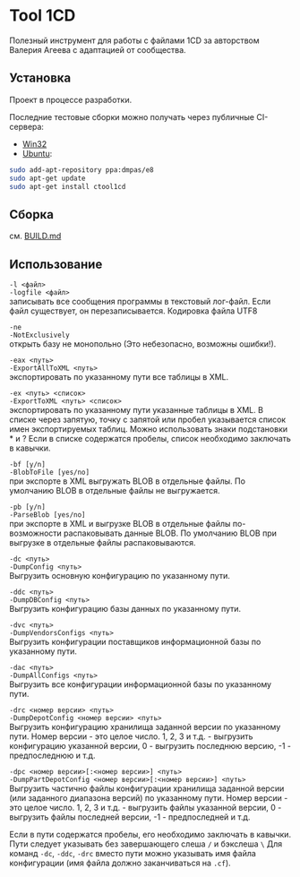 # Tool 1CD

Полезный инструмент для работы с файлами 1CD за авторством Валерия Агеева с адаптацией от сообщества.

## Установка

Проект в процессе разработки.

Последние тестовые сборки можно получать через публичные CI-сервера:

 * [Win32](https://ci.appveyor.com/api/projects/dmpas/tool1cd/artifacts/Release%2Fctool1cd.exe?branch=develop)
 * [Ubuntu](https://launchpad.net/~dmpas/+archive/ubuntu/e8): 
```sh
sudo add-apt-repository ppa:dmpas/e8
sudo apt-get update
sudo apt-get install ctool1cd
```

## Сборка

см. [BUILD.md](BUILD.md)

## Использование

 `-l <файл>`  
 `-logfile <файл>`  
   записывать все сообщения программы в текстовый лог-файл. Если файл существует, он перезаписывается. Кодировка файла UTF8

 `-ne`  
 `-NotExclusively`  
   открыть базу не монопольно (Это небезопасно, возможны ошибки!).

 `-eax <путь>`  
 `-ExportAllToXML <путь>`  
   экспортировать по указанному пути все таблицы в XML.

 `-ex <путь> <список>`  
 `-ExportToXML <путь> <список>`  
   экспортировать по указанному пути указанные таблицы в XML.
   В списке через запятую, точку с запятой или пробел указывается список имен экспортируемых таблиц. Можно использовать знаки подстановки * и ?
   Если в списке содержатся пробелы, список необходимо заключать в кавычки.

 `-bf [y/n]`  
 `-BlobToFile [yes/no]`  
   при экспорте в XML выгружать BLOB в отдельные файлы.
   По умолчанию BLOB в отдельные файлы не выгружается.

 `-pb [y/n]`  
 `-ParseBlob [yes/no]`  
   при экспорте в XML и выгрузке BLOB в отдельные файлы по-возможности распаковывать данные BLOB.
   По умолчанию BLOB при выгрузке в отдельные файлы распаковываются.

 `-dc <путь>`  
 `-DumpConfig <путь>`  
   Выгрузить основную конфигурацию по указанному пути.

 `-ddc <путь>`  
 `-DumpDBConfig <путь>`  
   Выгрузить конфигурацию базы данных по указанному пути.

 `-dvc <путь>`  
 `-DumpVendorsConfigs <путь>`  
   Выгрузить конфигурации поставщиков информационной базы по указанному пути.

 `-dac <путь>`  
 `-DumpAllConfigs <путь>`  
   Выгрузить все конфигурации информационной базы по указанному пути.

 `-drc <номер версии> <путь>`  
 `-DumpDepotConfig <номер версии> <путь>`  
   Выгрузить конфигурацию хранилища заданной версии по указанному пути.
   Номер версии - это целое число. 1, 2, 3 и т.д. - выгрузить конфигурацию указанной версии, 0 - выгрузить последнюю версию, -1 - предпоследнюю и т.д.

 `-dpc <номер версии>[:<номер версии>] <путь>`  
 `-DumpPartDepotConfig <номер версии>[:<номер версии>] <путь>`  
   Выгрузить частично файлы конфигурации хранилища заданной версии (или заданного диапазона версий) по указанному пути.
   Номер версии - это целое число. 1, 2, 3 и т.д. - выгрузить файлы указанной версии, 0 - выгрузить файлы последней версии, -1 - предпоследней и т.д.

Если в пути содержатся пробелы, его необходимо заключать в кавычки. Пути следует указывать без завершающего слеша `/` и бэкслеша `\` 
Для команд `-dc`, `-ddc`, `-drc` вместо пути можно указывать имя файла конфигурации (имя файла должно заканчиваться на `.cf`).